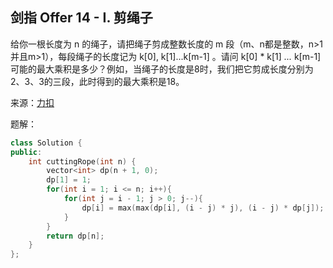 ## 剑指 Offer 14 - I. 剪绳子
给你一根长度为 n 的绳子，请把绳子剪成整数长度的 m 段（m、n都是整数，n>1并且m>1），每段绳子的长度记为 k[0], k[1]...k[m-1] 。请问 k[0] * k[1] *...* k[m-1] 可能的最大乘积是多少？例如，当绳子的长度是8时，我们把它剪成长度分别为2、3、3的三段，此时得到的最大乘积是18。

来源：[力扣](https://leetcode-cn.com/problems/jian-sheng-zi-lcof)

题解：
```C++
class Solution {
public:
    int cuttingRope(int n) {
        vector<int> dp(n + 1, 0);
        dp[1] = 1;
        for(int i = 1; i <= n; i++){
            for(int j = i - 1; j > 0; j--){
                dp[i] = max(max(dp[i], (i - j) * j), (i - j) * dp[j]);
            }
        }
        return dp[n];
    }
};
```
